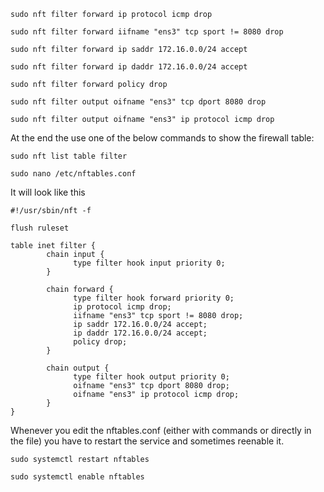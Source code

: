 ```console
sudo nft filter forward ip protocol icmp drop
```
```console
sudo nft filter forward iifname "ens3" tcp sport != 8080 drop
```
```console
sudo nft filter forward ip saddr 172.16.0.0/24 accept
```
```console
sudo nft filter forward ip daddr 172.16.0.0/24 accept
```
```console
sudo nft filter forward policy drop
```
```console
sudo nft filter output oifname "ens3" tcp dport 8080 drop
```
```console
sudo nft filter output oifname "ens3" ip protocol icmp drop
```

At the end the use one of the below commands to show the firewall table:
```console
sudo nft list table filter
```
```console
sudo nano /etc/nftables.conf
```
It will look like this
```console
#!/usr/sbin/nft -f

flush ruleset

table inet filter {
        chain input {
              type filter hook input priority 0;
        }

        chain forward {
              type filter hook forward priority 0;
              ip protocol icmp drop;
              iifname "ens3" tcp sport != 8080 drop;
              ip saddr 172.16.0.0/24 accept;
              ip daddr 172.16.0.0/24 accept;
              policy drop;
        }     

        chain output {
              type filter hook output priority 0;
              oifname "ens3" tcp dport 8080 drop;
              oifname "ens3" ip protocol icmp drop;
        }
}
```
Whenever you edit the nftables.conf (either with commands or directly in the file) you have to restart the service and sometimes reenable it.
```console
sudo systemctl restart nftables
```
```console
sudo systemctl enable nftables
```